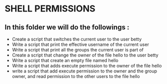 # SHELL PERMISSIONS

## In this folder we will do the followings :

- Create a script that switches the current user to the user betty
- Write a script that print the effective username of the current user
- Write a script that print all the groups the current user is part of
- Create a script that change the owner of the file hello to the user betty
- Write a script that create an empty file named hello
- Write a script that adds execute permission to the owner of the file hello
- write a script that add execute permission to the owner and the group owner, and read permission to the other users to the file hello
